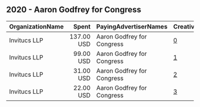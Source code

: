 ## 2020 - Aaron Godfrey for Congress 
|OrganizationName|Spent|PayingAdvertiserNames|CreativeUrls|Impressions|Genders|AgeBrackets|CountryCodes|BillingAddresses|CandidateBallotInformation|
|:---|---:|:---|:---|---:|:---|:---|:---|:---|:---|
|Invitucs LLP|137.00 USD|Aaron Godfrey for Congress|[0](https://www.snap.com/political-ads/asset/20fd7b6229eab2b5ea7c229bcad4dacb202d1c433dcb7f193d474a88a85a61cd?mediaType=mp4)|68,303||18+|united states|US|We need you to get out and vote|
|Invitucs LLP|99.00 USD|Aaron Godfrey for Congress|[1](https://www.snap.com/political-ads/asset/7ee2180d57f51c0cb9ed77c1efe39798fd9ae33654be953e8e5088b8928c3370?mediaType=mp4)|27,875||18+|united states|US|Make sure you get out and vote|
|Invitucs LLP|31.00 USD|Aaron Godfrey for Congress|[2](https://www.snap.com/political-ads/asset/b17fca4c99fc847e9758ca153761480f4cdbf0f0a34984dee49ebc0d5265508a?mediaType=mp4)|19,729||18+|united states|US|Aaron Godfrey for Congress|
|Invitucs LLP|22.00 USD|Aaron Godfrey for Congress|[3](https://www.snap.com/political-ads/asset/9470ace1746e99281e9e32ee4dbe6a6c48cf2263dc46e58a4652997e9d0c993e?mediaType=mp4)|14,130||18+|united states|US|Aaron Godfrey|
